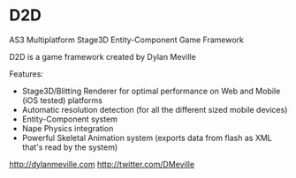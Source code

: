 D2D
===

AS3 Multiplatform Stage3D Entity-Component Game Framework

D2D is a game framework created by Dylan Meville

Features:
 - Stage3D/Blitting Renderer for optimal performance on Web and Mobile (iOS tested) platforms
 - Automatic resolution detection (for all the different sized mobile devices)
 - Entity-Component system
 - Nape Physics integration
 - Powerful Skeletal Animation system (exports data from flash as XML that's read by the system)
 
 http://dylanmeville.com
 http://twitter.com/DMeville
